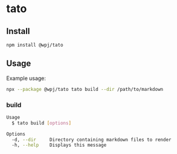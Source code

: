 # tato

## Install

`npm install @wpj/tato`

## Usage

Example usage:

```sh
npx --package @wpj/tato tato build --dir /path/to/markdown
```

### build

```sh
Usage
  $ tato build [options]

Options
  -d, --dir     Directory containing markdown files to render
  -h, --help    Displays this message
```
